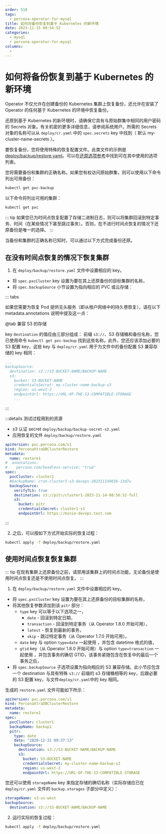 ```yaml
---
order: 518
tags:
  - percona-operator-for-mysql
title: 如何将备份恢复到基于 Kubernetes 的新环境
date: 2023-11-15 09:54:52
categories:
  - mysql
  - percona-operator-for-mysql
columns:
  -
---
```


# 如何将备份恢复到基于 Kubernetes 的新环境

Operator 不仅允许在创建备份的 Kubernetes 集群上恢复备份，还允许在安装了 Operator 的任何基于 Kubernetes 的环境中恢复备份。

还原到基于 Kubernetes 的新环境时，请确保它具有与原始群集中相同的用户密码的 Secrets 对象。有关机密的更多详细信息，请参阅系统用户。所需的 Secrets 对象的名称可以从 `deploy/cr.yaml` 中的 `spec.secrets` key 中找到（ 默认 my-cluster-name-secrets ）。

要恢复备份，您将使用特殊的恢复配置文件。此类文件的示例是 [deploy/backup/restore.yaml](https://github.com/percona/percona-xtradb-cluster-operator/blob/main/deploy/backup/restore.yaml)。可以在[还原选项参考](https://docs.percona.com/percona-operator-for-mysql/pxc/operator.html#perconaxtradbclusterrestore-custom-resource-options)中找到可在其中使用的选项列表。

您将需要备份和集群的正确名称。如果您有权访问原始群集，则可以使用以下命令列出可用备份：

```bash
kubectl get pxc-backup
```

以下命令将列出可用的集群：

```bash
kubectl get pxc
```

::: tip
如果您已为时间点恢复配置了存储二进制日志，则可以将集群回滚到特定事务、时间（在某些情况下甚至跳过事务）。否则，在不进行时间点恢复的情况下还原备份是唯一的选择。
:::

当备份和集群的正确名称已知时，可以通过以下方式完成备份还原。

## 在没有时间点恢复的情况下恢复集群

1. 在 `deploy/backup/restore.yaml` 文件中设置相应的 key。

- 将 `spec.pxcCluster` key 设置为要在其上还原备份的目标集群的名称，
- 将 `spec.backupSource` 小节设置为指向相应的 PVC 或云存储：

::: tabs

如果您需要为恢复 Pod 提供无头服务（即从租户网络中的持久卷恢复），请在以下 metadata.annotations 说明中提及这一点：

@tab 兼容 S3 的存储

key `destination` 的值应由三部分组成： 前缀 `s3://`、S3 存储桶和备份名称，您已使用命令 `kubectl get pxc-backup` 找到这些名称。此外，您还应该添加必要的 S3 配置 key，这些 key 与 `deploy/cr.yaml` 用于为文件中的备份配置 S3 兼容存储的 key 相同：

```yaml
...
backupSource:
  destination: s3://S3-BUCKET-NAME/BACKUP-NAME
  s3:
    bucket: S3-BUCKET-NAME
    credentialsSecret: my-cluster-name-backup-s3
    region: us-west-2
    endpointUrl: https://URL-OF-THE-S3-COMPATIBLE-STORAGE
    ...

```

:::

:::details 测试过程用到的资源

- s3 认证 secret `deploy/backup/backup-secret-s3.yaml`
- 应用恢复的文件 `deploy/backup/restore.yaml`

```yaml
apiVersion: pxc.percona.com/v1
kind: PerconaXtraDBClusterRestore
metadata:
  name: restore1
#  annotations:
#    percona.com/headless-service: "true"
spec:
  pxcCluster: cluster1
  #backupName: cron-cluster1-s3-devops-202311149036-13d7u
  backupSource:
    verifyTLS: true
    destination: s3://pitr/cluster1-2023-11-14-08:56:52-full
    s3:
      bucket: pitr
      credentialsSecret: cluster1-s3
      endpointUrl: https://minio-devops.test.com
```

:::

2. 之后，可以按如下方式开始实际的恢复过程：

```bash
kubectl apply -f deploy/backup/restore.yaml
```

## 使用时间点恢复恢复集群

::: tip
在现有集群上还原备份之前，请禁用该集群上的时间点功能，无论备份是使用时间点恢复还是不使用时间点恢复。
:::

1. 在 `deploy/backup/restore.yaml` 文件中设置相应的 key。

- 将 `spec.pxcCluster` key 设置为要在其上还原备份的目标集群的名称，
- 将其他恢复参数添加到该 `pitr` 部分：
  - `type` key 可以等于以下选项之一，
    - `date` - 回滚到特定日期，
    - `transaction` - 回滚到特定事务（从 Operator 1.8.0 开始可用），
    - `latest` - 恢复到最新的事务，
    - `skip` - 跳过特定事务（从 Operator 1.7.0 开始可用）。
  - `date` key 与 option `type=date` 一起使用 ，并包含 datetime 格式的值，
  - `gtid` key（从 Operator 1.8.0 开始可用）与 option `type=transaction` 一起使用 ，并包含事务的确切 GTID，该事务紧随包含在恢复中的最后一个事务之后，
- 将 `spec.backupSource` 子选项设置为指向相应的 S3 兼容存储。此小节应包含一个 destination 与具有特殊 `s3://` 前缀的 s3 存储桶相等的 key，后跟必要的 S3 配置 key，与文件`deploy/cr.yaml`中的 key 相同。

生成的 `restore.yaml` 文件可能如下所示：

```yaml
apiVersion: pxc.percona.com/v1
kind: PerconaXtraDBClusterRestore
metadata:
  name: restore1
spec:
  pxcCluster: cluster1
  backupName: backup1
  pitr:
    type: date
    date: "2020-12-31 09:37:13"
    backupSource:
      destination: s3://S3-BUCKET-NAME/BACKUP-NAME
      s3:
        bucket: S3-BUCKET-NAME
        credentialsSecret: my-cluster-name-backup-s3
        region: us-west-2
        endpointUrl: https://URL-OF-THE-S3-COMPATIBLE-STORAGE
```

您还可以使用 `storageName` key 来指定存储的确切名称（实际存储应已在 `deploy/cr.yaml` 文件的 `backup.storages` 子部分中定义）：

```yaml
storageName: s3-us-west
backupSource:
  destination: s3://S3-BUCKET-NAME/BACKUP-NAME
```

2. 运行实际的恢复过程：

```bash
kubectl apply -f deploy/backup/restore.yaml
```
